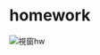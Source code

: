 # homework
![視窗hw](https://github.com/user-attachments/assets/41e6e295-af4b-4c1f-8ae7-0140453d644f)
